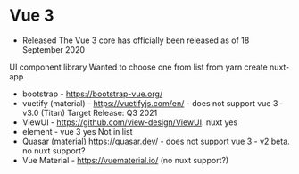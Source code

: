# Vue 3
- Released The Vue 3 core has officially been released as of 18 September 2020

UI component library
Wanted to choose one from list  from yarn create nuxt-app
- bootstrap - https://bootstrap-vue.org/
- vuetify (material) - https://vuetifyjs.com/en/ - does not support vue 3 - v3.0 (Titan) Target Release: Q3 2021 
- ViewUI - https://github.com/view-design/ViewUI. nuxt yes
- element - vue 3 yes
Not in list
- Quasar (material) https://quasar.dev/ - does not support vue 3 - v2 beta. no nuxt support?
- Vue Material - https://vuematerial.io/ (no nuxt support?)


